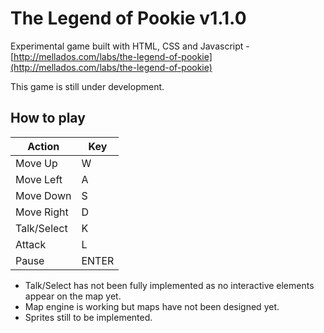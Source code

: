 The Legend of Pookie v1.1.0
====================

Experimental game built with HTML, CSS and Javascript - [http://mellados.com/labs/the-legend-of-pookie](http://mellados.com/labs/the-legend-of-pookie)

This game is still under development.


## How to play

Action       | Key
-------------|-------
Move Up      | W
Move Left    | A
Move Down    | S
Move Right   | D
Talk/Select  | K
Attack       | L
Pause        | ENTER

- Talk/Select has not been fully implemented as no interactive elements appear on the map yet.
- Map engine is  working but maps have not been designed yet.
- Sprites still to be implemented.
